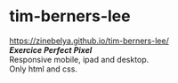 # tim-berners-lee  
https://zinebelya.github.io/tim-berners-lee/  
***Exercice Perfect Pixel***  
Responsive mobile, ipad and desktop.  
Only html and css.

 


